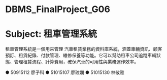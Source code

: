 # DBMS_FinalProject_G06
# Subject: 租車管理系統

租車管理系統是一個用來管理 汽車租賃業務的資料庫系統，涵蓋車輛資訊、顧客預訂、租賃紀錄、付款管理、維修保養等功能。它可以幫助租車公司追蹤車輛狀態、管理租賃流程、計算費用，確保汽車的可用性與業務運作效率。

● 50915112 廖子科
● 51015107 廖玟嫻
● 51015130 林敬雅
